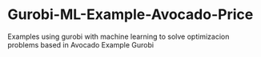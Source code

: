 # Gurobi-ML-Example-Avocado-Price
 Examples using gurobi with machine learning to solve optimizacion problems based in Avocado Example Gurobi
